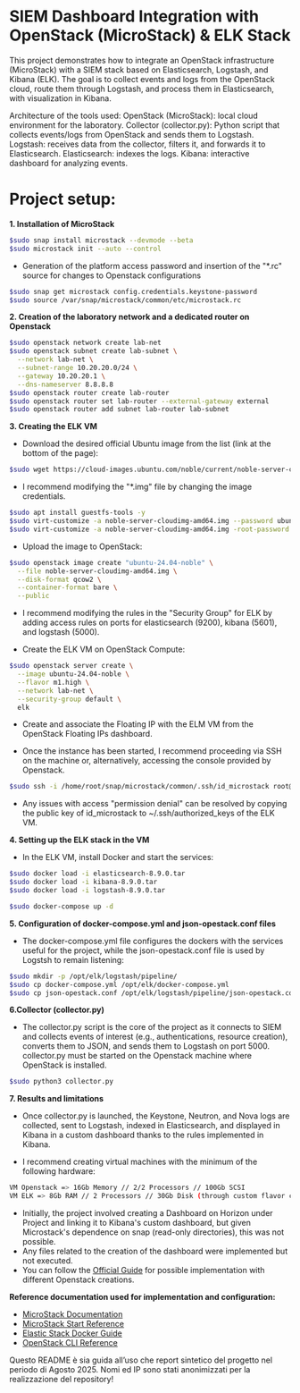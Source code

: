 # SIEM Dashboard Integration with OpenStack (MicroStack) & ELK Stack

This project demonstrates how to integrate an OpenStack infrastructure (MicroStack) with a SIEM stack based on Elasticsearch, Logstash, and Kibana (ELK).
The goal is to collect events and logs from the OpenStack cloud, route them through Logstash, and process them in Elasticsearch, with visualization in Kibana.

Architecture of the tools used:
OpenStack (MicroStack): local cloud environment for the laboratory.
Collector (collector.py): Python script that collects events/logs from OpenStack and sends them to Logstash.
Logstash: receives data from the collector, filters it, and forwards it to Elasticsearch.
Elasticsearch: indexes the logs.
Kibana: interactive dashboard for analyzing events.

# Project setup:
**1. Installation of MicroStack**
``` bash
$sudo snap install microstack --devmode --beta
$sudo microstack init --auto --control
```
* Generation of the platform access password and insertion of the "*.rc" source for changes to Openstack configurations
``` bash
$sudo snap get microstack config.credentials.keystone-password
$sudo source /var/snap/microstack/common/etc/microstack.rc
```
**2. Creation of the laboratory network and a dedicated router on Openstack**
``` bash
$sudo openstack network create lab-net
$sudo openstack subnet create lab-subnet \
  --network lab-net \
  --subnet-range 10.20.20.0/24 \
  --gateway 10.20.20.1 \
  --dns-nameserver 8.8.8.8
$sudo openstack router create lab-router
$sudo openstack router set lab-router --external-gateway external
$sudo openstack router add subnet lab-router lab-subnet
```
**3. Creating the ELK VM**
* Download the desired official Ubuntu image from the list (link at the bottom of the page):
``` bash
$sudo wget https://cloud-images.ubuntu.com/noble/current/noble-server-cloudimg-amd64.img
```
* I recommend modifying the "*.img" file by changing the image credentials.
``` bash
$sudo apt install guestfs-tools -y
$sudo virt-customize -a noble-server-cloudimg-amd64.img --password ubuntu:password:ubuntu
$sudo virt-customize -a noble-server-cloudimg-amd64.img -root-password password:password
```
* Upload the image to OpenStack:
``` bash
$sudo openstack image create "ubuntu-24.04-noble" \
  --file noble-server-cloudimg-amd64.img \
  --disk-format qcow2 \
  --container-format bare \
  --public
```
* I recommend modifying the rules in the "Security Group" for ELK by adding access rules on ports for elasticsearch (9200), kibana (5601), and logstash (5000).

* Create the ELK VM on OpenStack Compute:
``` bash
$sudo openstack server create \
  --image ubuntu-24.04-noble \
  --flavor m1.high \
  --network lab-net \
  --security-group default \
  elk
```
* Create and associate the Floating IP with the ELM VM from the OpenStack Floating IPs dashboard.

* Once the instance has been started, I recommend proceeding via SSH on the machine or, alternatively, accessing the console provided by Openstack.
``` bash
$sudo ssh -i /home/root/snap/microstack/common/.ssh/id_microstack root@10.20.20.10
```
* Any issues with access "permission denial" can be resolved by copying the public key of id_microstack to ~/.ssh/authorized_keys of the ELK VM.

**4. Setting up the ELK stack in the VM**
* In the ELK VM, install Docker and start the services:
``` bash
$sudo docker load -i elasticsearch-8.9.0.tar
$sudo docker load -i kibana-8.9.0.tar
$sudo docker load -i logstash-8.9.0.tar

$sudo docker-compose up -d
```
**5. Configuration of docker-compose.yml and json-opestack.conf files**
* The docker-compose.yml file configures the dockers with the services useful for the project, while the json-opestack.conf file is used by Logstsh to remain listening:
``` bash
$sudo mkdir -p /opt/elk/logstash/pipeline/
$sudo cp docker-compose.yml /opt/elk/docker-compose.yml
$sudo cp json-opestack.conf /opt/elk/logstash/pipeline/json-opestack.conf
```
**6.Collector (collector.py)**
* The collector.py script is the core of the project as it connects to SIEM and collects events of interest (e.g., authentications, resource creation), converts them to JSON, and sends them to Logstash on port 5000.
collector.py must be started on the Openstack machine where OpenStack is installed.
``` bash
$sudo python3 collector.py
```
**7. Results and limitations**
* Once collector.py is launched, the Keystone, Neutron, and Nova logs are collected, sent to Logstash, indexed in Elasticsearch, and displayed in Kibana in a custom dashboard thanks to the rules implemented in Kibana.

* I recommend creating virtual machines with the minimum of the following hardware:
``` bash
VM Openstack => 16Gb Memory // 2/2 Processors // 100Gb SCSI
VM ELK => 8Gb RAM // 2 Processors // 30Gb Disk (through custom flavor creation)
```
* Initially, the project involved creating a Dashboard on Horizon under Project and linking it to Kibana's custom dashboard, but given Microstack's dependence on snap (read-only directories), this was not possible.
* Any files related to the creation of the dashboard were implemented but not executed.
* You can follow the [Official Guide](https://docs.openstack.org/horizon/latest/contributor/tutorials/dashboard.html) for possible implementation with different Openstack creations.

**Reference documentation used for implementation and configuration:**
- [MicroStack Documentation](https://microstack.run/docs/)
- [MicroStack Start Reference](https://discourse.ubuntu.com/t/get-started-with-microstack/13998)
- [Elastic Stack Docker Guide](https://www.elastic.co/docs/deploy-manage/deploy/self-managed/install-elasticsearch-docker-basic)
- [OpenStack CLI Reference](https://docs.openstack.org/python-openstackclient/latest/)


Questo README è sia guida all’uso che report sintetico del progetto nel periodo di Agosto 2025.
Nomi ed IP sono stati anonimizzati per la realizzazione del repository!
